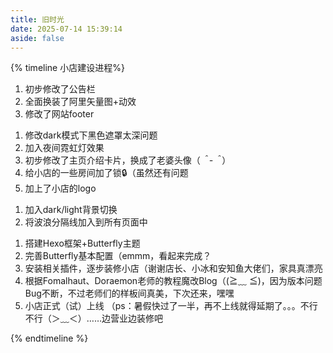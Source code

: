 ```yaml
---
title: 旧时光
date: 2025-07-14 15:39:14
aside: false
---
```


{% timeline 小店建设进程%}
<!-- timeline 2025-07-16 -->
1. 初步修改了公告栏
2. 全面换装了阿里矢量图+动效
3. 修改了网站footer
<!-- endtimeline -->
<!-- timeline 2025-07-16 -->
1. 修改dark模式下黑色遮罩太深问题
2. 加入夜间霓虹灯效果
3. 初步修改了主页介绍卡片，换成了老婆头像（*＾-＾*）
4. 给小店的一些房间加了锁🔒（虽然还有问题
5. 加上了小店的logo
<!-- endtimeline -->
<!-- timeline 2025-07-15 -->
1. 加入dark/light背景切换
2. 将波浪分隔线加入到所有页面中
<!-- endtimeline -->

<!-- timeline 2025-07-14 Knicknack小店诞生 -->
1. 搭建Hexo框架+Butterfly主题
2. 完善Butterfly基本配置（emmm，看起来完成？
3. 安装相关插件，逐步装修小店（谢谢店长、小冰和安知鱼大佬们，家具真漂亮
4. 根据Fomalhaut、Doraemon老师的教程魔改Blog（(≧﹏ ≦)，因为版本问题Bug不断，不过老师们的样板间真美，下次还来，嘿嘿
5. 小店正式（试）上线
    （ps：暑假快过了一半，再不上线就得延期了。。。不行不行（＞﹏＜）……边营业边装修吧
<!-- endtimeline -->
{% endtimeline %}
